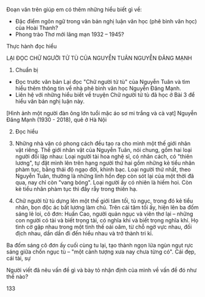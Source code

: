 Đoạn văn trên giúp em có thêm những hiểu biết gì về:
- Đặc điểm ngôn ngữ trong văn bản nghị luận văn học (phê bình văn học) của Hoài Thanh?
- Phong trào Thơ mới lãng mạn 1932 – 1945?

Thực hành đọc hiểu

LẠI ĐỌC CHỮ NGƯỜI TỬ TÙ CỦA NGUYỄN TUÂN
NGUYỄN ĐĂNG MẠNH

1. Chuẩn bị
- Đọc trước văn bản Lại đọc "Chữ người tử tù" của Nguyễn Tuân và tìm hiểu thêm thông tin về nhà phê bình văn học Nguyễn Đăng Mạnh.
- Liên hệ với những hiểu biết về truyện Chữ người tử tù đã học ở Bài 3 để hiểu văn bản nghị luận này.

[Hình ảnh một người đàn ông lớn tuổi mặc áo sơ mi trắng và cà vạt]
Nguyễn Đăng Mạnh (1930 - 2018), quê ở Hà Nội

2. Đọc hiểu

1. Những nhà văn có phong cách đều tạo ra cho mình một thế giới nhân vật riêng. Thế giới nhân vật của Nguyễn Tuân, nói chung, gồm hai loại người đối lập nhau: Loại người tài hoa nghệ sĩ, có nhân cách, có "thiên lương", tự đặt mình lên trên hạng người thứ hai gồm những kẻ tiểu nhân phàm tục, bằng thái độ ngạo đời, khinh bạc. Loại người thứ nhất, theo Nguyễn Tuân, thường là những linh hồn đẹp còn sót lại của một thời đã qua, nay chỉ còn "vang bóng". Loại người ấy có nhiên là hiếm hoi. Còn kẻ tiểu nhân phàm tục thì đầy rẫy trong thiên hạ.

2. Chữ người tử tù dựng lên một thế giới tâm tối, tù ngục, trong đó kẻ tiểu nhân, bọn độc ác bất lương làm chủ. Trên cái tâm tối ấy, hiện lên ba đốm sáng lẻ loi, cô đơn: Huấn Cao, người quản ngục và viên thơ lại – những con người có tài và biết trọng tài, có nghĩa khí và biết trọng nghĩa khí. Họ tình cờ gặp nhau trong một tình thế oái oăm, từ chỗ ngờ vực nhau, đối địch nhau, dần dần đi đến hiểu nhau và trở thành tri kỉ.

Ba đốm sáng cô đơn ấy cuối cùng tu lại, tạo thành ngọn lửa ngùn ngụt rực sáng giữa chốn ngục tù – "một cảnh tượng xưa nay chưa từng có". Cái đẹp, cái tài, sự

Người viết đã nêu vấn đề gì và bày tỏ nhận định của mình về vấn đề đó như thế nào?

133